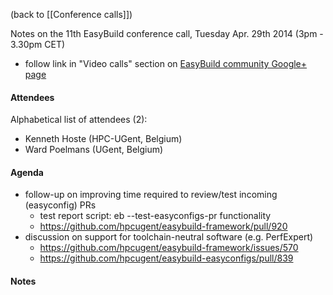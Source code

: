 (back to [[Conference calls]])

Notes on the 11th EasyBuild conference call, Tuesday Apr. 29th 2014 (3pm - 3.30pm CET)

 * follow link in "Video calls" section on [EasyBuild community Google+ page](https://plus.google.com/communities/103632287931200436158)

#### Attendees

Alphabetical list of attendees (2):

* Kenneth Hoste (HPC-UGent, Belgium)
* Ward Poelmans (UGent, Belgium)

#### Agenda

* follow-up on improving time required to review/test incoming (easyconfig) PRs
  * test report script: eb --test-easyconfigs-pr functionality
  * https://github.com/hpcugent/easybuild-framework/pull/920
* discussion on support for toolchain-neutral software (e.g. PerfExpert)
  * https://github.com/hpcugent/easybuild-framework/issues/570
  * https://github.com/hpcugent/easybuild-easyconfigs/pull/839

#### Notes